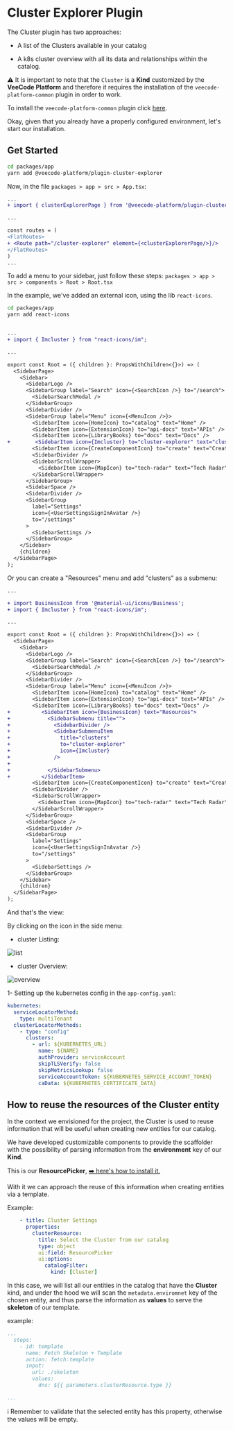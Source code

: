 # Cluster Explorer Plugin

The Cluster plugin has two approaches:

- A list of the Clusters available in your catalog

- A k8s cluster overview with all its data and relationships within the catalog.


⚠️ It is important to note that the `Cluster` is a **Kind** customized by the **VeeCode Platform** and therefore it requires the installation of the `veecode-platform-common` plugin in order to work.

To install the `veecode-platform-common` plugin click [here](https://github.com/veecode-platform/platform-backstage-plugins/tree/master/plugins/veecode-platform-common).

Okay, given that you already have a properly configured environment, let's start our installation.

## Get Started

```bash
cd packages/app
yarn add @veecode-platform/plugin-cluster-explorer
```
Now, in the file `packages > app > src > App.tsx`:

```diff
...
+ import { clusterExplorerPage } from '@veecode-platform/plugin-cluster-explorer';

...

const routes = (
<FlatRoutes>
+ <Route path="/cluster-explorer" element={<clusterExplorerPage/>}/>
</FlatRoutes>
)
...
```
To add a menu to your sidebar, just follow these steps:
`packages > app > src > components > Root > Root.tsx `

In the example, we've added an external icon, using the lib `react-icons`.

```bash
cd packages/app
yarn add react-icons
```

```diff

...
+ import { Imcluster } from "react-icons/im";

...

export const Root = ({ children }: PropsWithChildren<{}>) => (
  <SidebarPage>
    <Sidebar>
      <SidebarLogo />
      <SidebarGroup label="Search" icon={<SearchIcon />} to="/search">
        <SidebarSearchModal />
      </SidebarGroup>
      <SidebarDivider />
      <SidebarGroup label="Menu" icon={<MenuIcon />}>
        <SidebarItem icon={HomeIcon} to="catalog" text="Home" />
        <SidebarItem icon={ExtensionIcon} to="api-docs" text="APIs" />
        <SidebarItem icon={LibraryBooks} to="docs" text="Docs" />
+        <SidebarItem icon={Imcluster} to="cluster-explorer" text="clusters" />
        <SidebarItem icon={CreateComponentIcon} to="create" text="Create..." />
        <SidebarDivider />
        <SidebarScrollWrapper>
          <SidebarItem icon={MapIcon} to="tech-radar" text="Tech Radar" />
        </SidebarScrollWrapper>
      </SidebarGroup>
      <SidebarSpace />
      <SidebarDivider />
      <SidebarGroup
        label="Settings"
        icon={<UserSettingsSignInAvatar />}
        to="/settings"
      >
        <SidebarSettings />
      </SidebarGroup>
    </Sidebar>
    {children}
  </SidebarPage>
);
```
Or you can create a "Resources" menu and add "clusters" as a submenu:

```diff
...

+ import BusinessIcon from '@material-ui/icons/Business';
+ import { Imcluster } from "react-icons/im";

...

export const Root = ({ children }: PropsWithChildren<{}>) => (
  <SidebarPage>
    <Sidebar>
      <SidebarLogo />
      <SidebarGroup label="Search" icon={<SearchIcon />} to="/search">
        <SidebarSearchModal />
      </SidebarGroup>
      <SidebarDivider />
      <SidebarGroup label="Menu" icon={<MenuIcon />}>
        <SidebarItem icon={HomeIcon} to="catalog" text="Home" />
        <SidebarItem icon={ExtensionIcon} to="api-docs" text="APIs" />
        <SidebarItem icon={LibraryBooks} to="docs" text="Docs" />
+          <SidebarItem icon={BusinessIcon} text="Resources">
+            <SidebarSubmenu title="">
+              <SidebarDivider />
+              <SidebarSubmenuItem
+                title="clusters"
+                to="cluster-explorer"
+                icon={Imcluster}
+              />
+
+            </SidebarSubmenu>
+          </SidebarItem>
        <SidebarItem icon={CreateComponentIcon} to="create" text="Create..." />
        <SidebarDivider />
        <SidebarScrollWrapper>
          <SidebarItem icon={MapIcon} to="tech-radar" text="Tech Radar" />
        </SidebarScrollWrapper>
      </SidebarGroup>
      <SidebarSpace />
      <SidebarDivider />
      <SidebarGroup
        label="Settings"
        icon={<UserSettingsSignInAvatar />}
        to="/settings"
      >
        <SidebarSettings />
      </SidebarGroup>
    </Sidebar>
    {children}
  </SidebarPage>
);
```
And that's the view:

By clicking on the icon in the side menu:

- cluster Listing:

![list](src/assets/cluster_list.png)


- cluster Overview:

![overview](src/assets/overview.png)


1- Setting up the kubernetes config in the `app-config.yaml`:

```yaml
kubernetes:
  serviceLocatorMethod:
    type: multiTenant
  clusterLocatorMethods:
    - type: "config"
      clusters:
        - url: ${KUBERNETES_URL}
          name: ${NAME}
          authProvider: serviceAccount
          skipTLSVerify: false
          skipMetricsLookup: false
          serviceAccountToken: ${KUBERNETES_SERVICE_ACCOUNT_TOKEN}
          caData: ${KUBERNETES_CERTIFICATE_DATA}
```


## How to reuse the resources of the Cluster entity

In the context we envisioned for the project, the Cluster is used to reuse information that will be useful when creating new entities for our catalog.

We have developed customizable components to provide the scaffolder with the possibility of parsing information from the **environment** key of our **Kind**.

This is our **ResourcePicker**, [➡️ here's how to install it.](https://github.com/veecode-platform/platform-backstage-plugins/tree/master/plugins/veecode-scaffolder-extensions)

With it we can approach the reuse of this information when creating entities via a template.

Example:

```yaml
    - title: Cluster Settings
      properties:
        clusterResource:
          title: Select the Cluster from our catalog
          type: object
          ui:field: ResourcePicker
          ui:options:
            catalogFilter:
              kind: [Cluster]
```
In this case, we will list all our entities in the catalog that have the **Cluster** kind, and under the hood we will scan the `metadata.enviromnet` key of the chosen entity, and thus parse the information as **values** to serve the **skeleton** of our template.

example:

```yaml
...
  steps:
    - id: template
      name: Fetch Skeleton + Template
      action: fetch:template
      input:
        url: ./skeleton      
        values:
          dns: ${{ parameters.clusterResource.type }}

...
```

ℹ️ Remember to validate that the selected entity has this property, otherwise the values will be empty.

